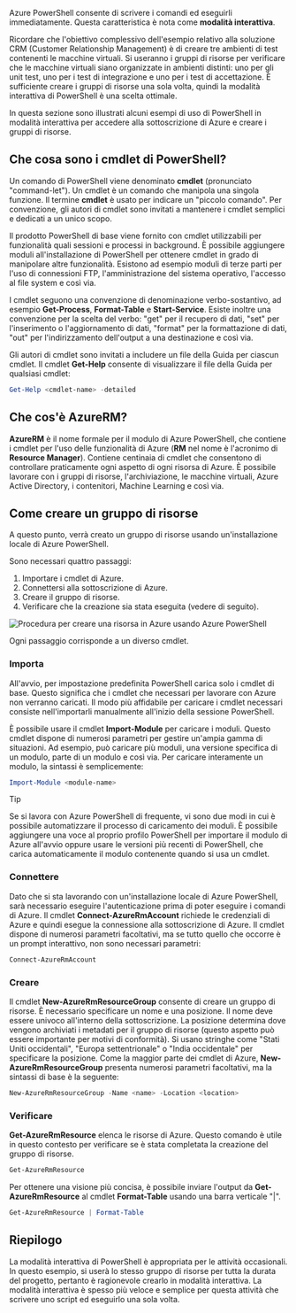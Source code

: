 Azure PowerShell consente di scrivere i comandi ed eseguirli immediatamente. Questa caratteristica è nota come **modalità interattiva**.

Ricordare che l'obiettivo complessivo dell'esempio relativo alla soluzione CRM (Customer Relationship Management) è di creare tre ambienti di test contenenti le macchine virtuali. Si useranno i gruppi di risorse per verificare che le macchine virtuali siano organizzate in ambienti distinti: uno per gli unit test, uno per i test di integrazione e uno per i test di accettazione. È sufficiente creare i gruppi di risorse una sola volta, quindi la modalità interattiva di PowerShell è una scelta ottimale.

In questa sezione sono illustrati alcuni esempi di uso di PowerShell in modalità interattiva per accedere alla sottoscrizione di Azure e creare i gruppi di risorse.

## <a name="what-are-powershell-cmdlets"></a>Che cosa sono i cmdlet di PowerShell?
Un comando di PowerShell viene denominato **cmdlet** (pronunciato "command-let"). Un cmdlet è un comando che manipola una singola funzione. Il termine **cmdlet** è usato per indicare un "piccolo comando". Per convenzione, gli autori di cmdlet sono invitati a mantenere i cmdlet semplici e dedicati a un unico scopo.

Il prodotto PowerShell di base viene fornito con cmdlet utilizzabili per funzionalità quali sessioni e processi in background. È possibile aggiungere moduli all'installazione di PowerShell per ottenere cmdlet in grado di manipolare altre funzionalità. Esistono ad esempio moduli di terze parti per l'uso di connessioni FTP, l'amministrazione del sistema operativo, l'accesso al file system e così via.

I cmdlet seguono una convenzione di denominazione verbo-sostantivo, ad esempio **Get-Process**, **Format-Table** e **Start-Service**. Esiste inoltre una convenzione per la scelta del verbo: "get" per il recupero di dati, "set" per l'inserimento o l'aggiornamento di dati, "format" per la formattazione di dati, "out" per l'indirizzamento dell'output a una destinazione e così via.

Gli autori di cmdlet sono invitati a includere un file della Guida per ciascun cmdlet. Il cmdlet **Get-Help** consente di visualizzare il file della Guida per qualsiasi cmdlet:

```powershell
Get-Help <cmdlet-name> -detailed
```

## <a name="what-is-azurerm"></a>Che cos'è AzureRM?
**AzureRM** è il nome formale per il modulo di Azure PowerShell, che contiene i cmdlet per l'uso delle funzionalità di Azure (**RM** nel nome è l'acronimo di **Resource Manager**). Contiene centinaia di cmdlet che consentono di controllare praticamente ogni aspetto di ogni risorsa di Azure. È possibile lavorare con i gruppi di risorse, l'archiviazione, le macchine virtuali, Azure Active Directory, i contenitori, Machine Learning e così via.

## <a name="how-to-create-a-resource-group"></a>Come creare un gruppo di risorse
A questo punto, verrà creato un gruppo di risorse usando un'installazione locale di Azure PowerShell. 

Sono necessari quattro passaggi: 
1. Importare i cmdlet di Azure.
1. Connettersi alla sottoscrizione di Azure.
1. Creare il gruppo di risorse.
1. Verificare che la creazione sia stata eseguita (vedere di seguito).

![Procedura per creare una risorsa in Azure usando Azure PowerShell](../media-drafts/5-create-resource-overview.png)

Ogni passaggio corrisponde a un diverso cmdlet.

### <a name="import"></a>Importa
All'avvio, per impostazione predefinita PowerShell carica solo i cmdlet di base. Questo significa che i cmdlet che necessari per lavorare con Azure non verranno caricati. Il modo più affidabile per caricare i cmdlet necessari consiste nell'importarli manualmente all'inizio della sessione PowerShell.

È possibile usare il cmdlet **Import-Module** per caricare i moduli. Questo cmdlet dispone di numerosi parametri per gestire un'ampia gamma di situazioni. Ad esempio, può caricare più moduli, una versione specifica di un modulo, parte di un modulo e così via. Per caricare interamente un modulo, la sintassi è semplicemente:

```powershell
Import-Module <module-name>
```

> [!TIP]
> Se si lavora con Azure PowerShell di frequente, vi sono due modi in cui è possibile automatizzare il processo di caricamento dei moduli. È possibile aggiungere una voce al proprio profilo PowerShell per importare il modulo di Azure all'avvio oppure usare le versioni più recenti di PowerShell, che carica automaticamente il modulo contenente quando si usa un cmdlet.

### <a name="connect"></a>Connettere
Dato che si sta lavorando con un'installazione locale di Azure PowerShell, sarà necessario eseguire l'autenticazione prima di poter eseguire i comandi di Azure. Il cmdlet **Connect-AzureRmAccount** richiede le credenziali di Azure e quindi esegue la connessione alla sottoscrizione di Azure. Il cmdlet dispone di numerosi parametri facoltativi, ma se tutto quello che occorre è un prompt interattivo, non sono necessari parametri:

```powershell
Connect-AzureRmAccount
```

### <a name="create"></a>Creare
Il cmdlet **New-AzureRmResourceGroup** consente di creare un gruppo di risorse. È necessario specificare un nome e una posizione. Il nome deve essere univoco all'interno della sottoscrizione. La posizione determina dove vengono archiviati i metadati per il gruppo di risorse (questo aspetto può essere importante per motivi di conformità). Si usano stringhe come "Stati Uniti occidentali", "Europa settentrionale" o "India occidentale" per specificare la posizione. Come la maggior parte dei cmdlet di Azure, **New-AzureRmResourceGroup** presenta numerosi parametri facoltativi, ma la sintassi di base è la seguente:

```powershell
New-AzureRmResourceGroup -Name <name> -Location <location>
```

### <a name="verify"></a>Verificare
**Get-AzureRmResource** elenca le risorse di Azure. Questo comando è utile in questo contesto per verificare se è stata completata la creazione del gruppo di risorse.

```powershell
Get-AzureRmResource
```

Per ottenere una visione più concisa, è possibile inviare l'output da **Get-AzureRmResource** al cmdlet **Format-Table** usando una barra verticale "|".

```powershell
Get-AzureRmResource | Format-Table
```

## <a name="summary"></a>Riepilogo
La modalità interattiva di PowerShell è appropriata per le attività occasionali. In questo esempio, si userà lo stesso gruppo di risorse per tutta la durata del progetto, pertanto è ragionevole crearlo in modalità interattiva. La modalità interattiva è spesso più veloce e semplice per questa attività che scrivere uno script ed eseguirlo una sola volta.